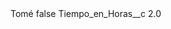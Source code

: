 <?xml version="1.0" encoding="UTF-8"?>
<CustomMetadata xmlns="http://soap.sforce.com/2006/04/metadata" xmlns:xsi="http://www.w3.org/2001/XMLSchema-instance" xmlns:xsd="http://www.w3.org/2001/XMLSchema">
    <label>Tomé</label>
    <protected>false</protected>
    <values>
        <field>Tiempo_en_Horas__c</field>
        <value xsi:type="xsd:double">2.0</value>
    </values>
</CustomMetadata>
